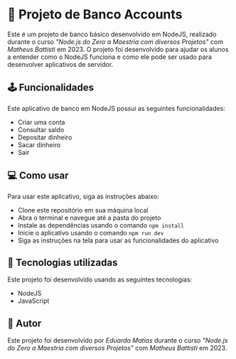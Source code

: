 # 📁 Projeto de Banco Accounts

Este é um projeto de banco básico desenvolvido em NodeJS, realizado durante o curso *"Node.js do Zero a Maestria com diversos Projetos"* com *Matheus Battisti* em 2023. O projeto foi desenvolvido para ajudar os alunos a entender como o NodeJS funciona e como ele pode ser usado para desenvolver aplicativos de servidor.

## 🕹️ Funcionalidades
Este aplicativo de banco em NodeJS possui as seguintes funcionalidades:

- Criar uma conta
- Consultar saldo
- Depositar dinheiro
- Sacar dinheiro
- Sair


## 💻 Como usar
Para usar este aplicativo, siga as instruções abaixo:

- Clone este repositório em sua máquina local
- Abra o terminal e navegue até a pasta do projeto
- Instale as dependências usando o comando `npm install`
- Inicie o aplicativo usando o comando `npm run dev`
- Siga as instruções na tela para usar as funcionalidades do aplicativo


## 🚀 Tecnologias utilizadas
Este projeto foi desenvolvido usando as seguintes tecnologias:

- NodeJS
- JavaScript

## 👧 Autor
Este projeto foi desenvolvido por *Eduarda Matias* durante o curso *"Node.js do Zero a Maestria com diversos Projetos"* com *Matheus Battisti* em 2023.
